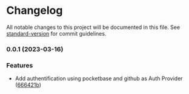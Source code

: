 # Changelog

All notable changes to this project will be documented in this file. See [standard-version](https://github.com/conventional-changelog/standard-version) for commit guidelines.

### 0.0.1 (2023-03-16)


### Features

* Add authentification using pocketbase and github as Auth Provider ([666421b](https://github.com/waveupHQ/sveltekit-authentification/commit/666421b9b9c7238830b818e4777c6d96ab420168))

